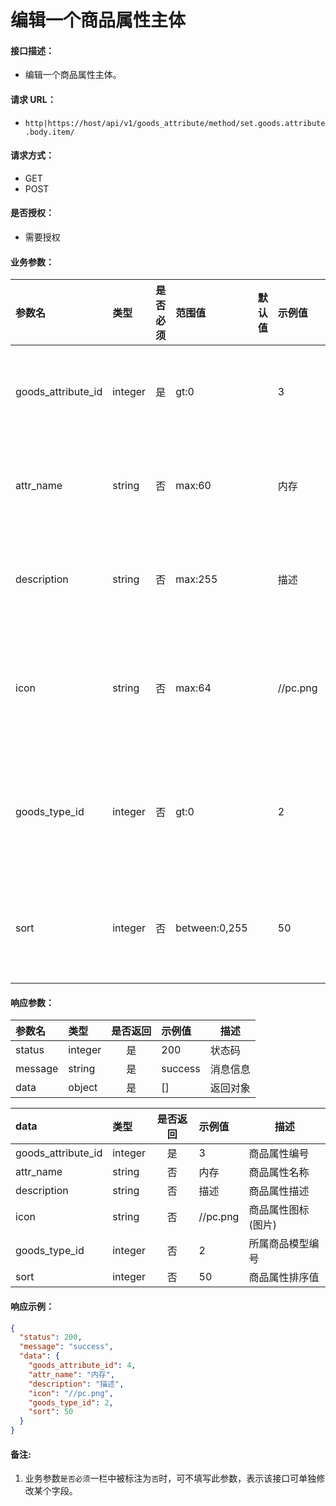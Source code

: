 # 编辑一个商品属性主体

#### 接口描述：
- 编辑一个商品属性主体。

#### 请求 URL：
- `http|https://host/api/v1/goods_attribute/method/set.goods.attribute.body.item/`

#### 请求方式：
- GET
- POST

#### 是否授权：
- 需要授权

#### 业务参数：
|参数名|类型|是否必须|范围值|默认值|示例值|描述|
|:----|:---|:---:|:-----|:-----|:-----|-----|
|goods_attribute_id |integer |是 |gt:0 | |3 |商品属性编号 |
|attr_name |string |否 |max:60 | |内存 |商品属性名称 |
|description |string |否 |max:255 | |描述 |商品属性描述 |
|icon |string |否 |max:64 | |//pc.png |商品属性图标(图片) |
|goods_type_id |integer |否 |gt:0 | |2 |所属商品模型编号 |
|sort |integer |否 |between:0,255 | |50 |商品属性排序值 |

#### 响应参数：
|参数名|类型|是否返回|示例值|描述|
|:-----|:-----|:---:|:-----|-----|
|status |integer |是 |200 |状态码 |
|message |string |是 |success |消息信息 |
|data |object |是 |[] |返回对象 |

|data|类型|是否返回|示例值|描述|
|:-----|:-----|:---:|:-----|-----|
|goods_attribute_id |integer |是 |3 |商品属性编号 |
|attr_name |string |否 |内存 |商品属性名称 |
|description |string |否 |描述 |商品属性描述 |
|icon |string |否 |//pc.png |商品属性图标(图片) |
|goods_type_id |integer |否 |2 |所属商品模型编号 |
|sort |integer |否 |50 |商品属性排序值 |

#### 响应示例：
```json
{
  "status": 200,
  "message": "success",
  "data": {
    "goods_attribute_id": 4,
    "attr_name": "内存",
    "description": "描述",
    "icon": "//pc.png",
    "goods_type_id": 2,
    "sort": 50
  }
}
```

#### 备注:
1. 业务参数`是否必须`一栏中被标注为`否`时，可不填写此参数，表示该接口可单独修改某个字段。